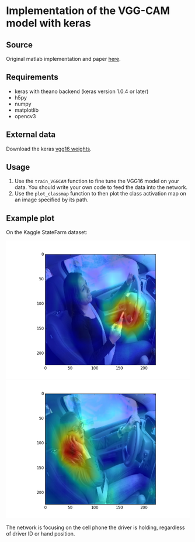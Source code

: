 # Implementation of the VGG-CAM model with keras

## Source

Original matlab implementation and paper [here](https://github.com/metalbubble/CAM).

## Requirements

- keras with theano backend (keras version 1.0.4 or later)
- h5py
- numpy
- matplotlib
- opencv3

## External data

Download the keras [vgg16 weights](https://gist.github.com/baraldilorenzo/07d7802847aaad0a35d3).

## Usage

1. Use the `train_VGGCAM` function to fine tune the VGG16 model on your data. You should write your own code to feed the data into the network.
2. Use the `plot_classmap` function to then plot the class activation map on an image specified by its path.


## Example plot

On the Kaggle StateFarm dataset:

![Drive + Phone 1](example_VGG16CAM1.png)
![Drive + Phone 2](example_VGG16CAM2.png)

The network is focusing on the cell phone the driver is holding, regardless of driver ID or hand position.
